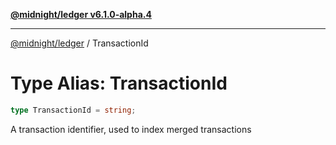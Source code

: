 [**@midnight/ledger v6.1.0-alpha.4**](../README.md)

***

[@midnight/ledger](../globals.md) / TransactionId

# Type Alias: TransactionId

```ts
type TransactionId = string;
```

A transaction identifier, used to index merged transactions
